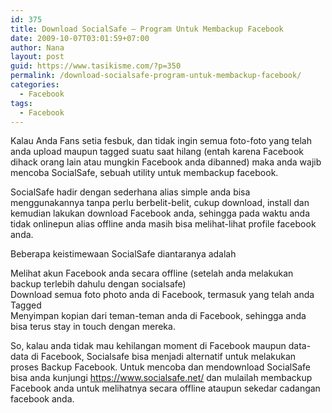 ```yaml
---
id: 375
title: Download SocialSafe – Program Untuk Membackup Facebook
date: 2009-10-07T03:01:59+07:00
author: Nana
layout: post
guid: https://www.tasikisme.com/?p=350
permalink: /download-socialsafe-program-untuk-membackup-facebook/
categories:
  - Facebook
tags:
  - Facebook
---
```

Kalau Anda Fans setia fesbuk, dan tidak ingin semua foto-foto yang telah anda upload maupun tagged suatu saat hilang (entah karena Facebook dihack orang lain atau mungkin Facebook anda dibanned) maka anda wajib mencoba SocialSafe, sebuah utility untuk membackup facebook.

SocialSafe hadir dengan sederhana alias simple anda bisa menggunakannya tanpa perlu berbelit-belit, cukup download, install dan kemudian lakukan download Facebook anda, sehingga pada waktu anda tidak onlinepun alias offline anda masih bisa melihat-lihat profile facebook anda.

Beberapa keistimewaan SocialSafe diantaranya adalah

Melihat akun Facebook anda secara offline (setelah anda melakukan backup terlebih dahulu dengan socialsafe)  
Download semua foto photo anda di Facebook, termasuk yang telah anda Tagged  
Menyimpan kopian dari teman-teman anda di Facebook, sehingga anda bisa terus stay in touch dengan mereka.

So, kalau anda tidak mau kehilangan moment di Facebook maupun data-data di Facebook, Socialsafe bisa menjadi alternatif untuk melakukan proses Backup Facebook. Untuk mencoba dan mendownload SocialSafe bisa anda kunjungi https://www.socialsafe.net/ dan mulailah membackup Facebook anda untuk melihatnya secara offline ataupun sekedar cadangan facebook anda.